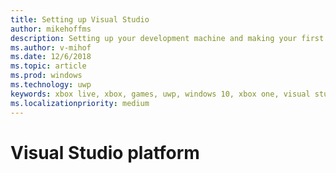 ```yaml
---
title: Setting up Visual Studio
author: mikehoffms
description: Setting up your development machine and making your first API call when using Visual Studio.
ms.author: v-mihof
ms.date: 12/6/2018
ms.topic: article
ms.prod: windows
ms.technology: uwp
keywords: xbox live, xbox, games, uwp, windows 10, xbox one, visual studio
ms.localizationpriority: medium
---
```


# Visual Studio platform
